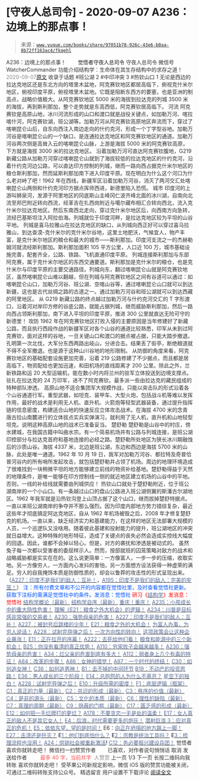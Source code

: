 # [守夜人总司令] - 2020-09-07 A236：边境上的那点事！

> 来源：[`www.yuque.com/books/share/97051b78-926c-43e6-b0aa-0b72ff163ac4/fkqehl`](https://www.yuque.com/books/share/97051b78-926c-43e6-b0aa-0b72ff163ac4/fkqehl)

<ne-p id="520f42f3293818f927861ebbd5b15da4_p_0" data-lake-id="520f42f3293818f927861ebbd5b15da4_p_0"><ne-text id="u7f2a4902" style="color: rgb(51, 51, 51);">A236：边境上的那点事！</ne-text></ne-p> <ne-p id="fb3278e4e28949fca0965033c0df6026" data-lake-id="fb3278e4e28949fca0965033c0df6026"><ne-text id="u0829ab1c" ne-fontsize="12" style="color: rgb(255, 255, 255);">原创</ne-text><ne-text id="ua5204464" ne-fontsize="14">觉悟者</ne-text><ne-text id="u78e2e8f3" ne-fontsize="14">守夜人总司令</ne-text></ne-p> <ne-p id="42f72c22a11842b033fab00b6147b2fb" data-lake-id="42f72c22a11842b033fab00b6147b2fb"><ne-text id="ucc59e6bd" ne-fontsize="14" ne-bold="true" style="color: rgb(51, 51, 51);">守夜人总司令</ne-text></ne-p> <ne-p id="c02b884d03e0b56682f9eea9c50c08da" data-lake-id="c02b884d03e0b56682f9eea9c50c08da"><ne-text id="ub797c883" ne-fontsize="14" style="color: rgb(51, 51, 51);">微信号</ne-text><ne-text id="uc2e8496f" ne-fontsize="14" style="color: rgb(51, 51, 51);">WatcherCommander</ne-text></ne-p> <ne-p id="9ce267759e82c95de71a296866ce396c" data-lake-id="9ce267759e82c95de71a296866ce396c"><ne-text id="ub0ca55dd" ne-fontsize="14" style="color: rgb(51, 51, 51);">功能介绍</ne-text><ne-text id="uf31d3592" ne-fontsize="14" style="color: rgb(51, 51, 51);">结构学：生命体在其生存结构中的求存之道！</ne-text></ne-p> <ne-p id="86b616a9b274d06ad8647fe2f2b5e2c8" data-lake-id="86b616a9b274d06ad8647fe2f2b5e2c8"><ne-text id="ucbc63e64" style="color: rgb(140, 140, 140);">2020-09-07</ne-text>[<ne-text id="ud20742af" ne-fontsize="14">原文</ne-text>](https://mp.weixin.qq.com/s?__biz=MzAxNDk1NjI2Mw==&mid=2247485613&idx=1&sn=8ab79f09971d8a97062965d734a0af76&chksm=9b8a2b25acfda233ba68d1c6c16d9ba0e9ea69a3f99e6f853b48d91421cfc20934a853f74512&scene=27#wechat_redirect&cpage=148)</ne-p> <ne-p id="1a79ecdd5101b8bb9c6848999655a133" data-lake-id="1a79ecdd5101b8bb9c6848999655a133"><ne-text id="uc7066302" style="color: rgb(51, 51, 51);">收录于话题</ne-text></ne-p> <ne-p id="4652fc2e5cebcf0d8ac2f00f8dd2c5d2" data-lake-id="4652fc2e5cebcf0d8ac2f00f8dd2c5d2"><ne-text id="u30f44b70" style="color: rgb(51, 51, 51);">#班公湖 2</ne-text></ne-p> <ne-p id="8f0f18795ca645c493095c7503cb6d5f" data-lake-id="8f0f18795ca645c493095c7503cb6d5f"><ne-text id="u78da9ffa" style="color: rgb(51, 51, 51);">#中印冲突 3</ne-text></ne-p> <ne-p id="48677e20ac6e1e239f15ab598e42de9f" data-lake-id="48677e20ac6e1e239f15ab598e42de9f"><ne-text id="u184b1e28" style="color: rgb(51, 51, 51);">#热钦山口 1</ne-text></ne-p> <ne-p id="8b55952b4c8f31b84ce07d5f5fdd97b3" data-lake-id="8b55952b4c8f31b84ce07d5f5fdd97b3"><ne-text id="uf459e21d" style="color: rgb(47, 48, 52);">无论是西边的拉达克地区还是东北方向的塔里木盆地，阿克赛钦地区都居高临下，俯视克什米尔地区，俯视印度平原，俯视塔里木盆地。它既是阻断东西方的要塞，也是亚洲的制高点，战略价值极大。从阿克赛钦地区 5000 米的海拔到拉达克的列城 3500 米的海拔，再到斯利那加，整个走势就是东高西低，阿克赛钦居高临下。</ne-text></ne-p> <ne-p id="87dd9ec6cfd42455d9bffbb04dda050c" data-lake-id="87dd9ec6cfd42455d9bffbb04dda050c"><ne-text id="u64dcc1cd" ne-bold="true" style="color: rgb(47, 48, 52);">河流</ne-text></ne-p> <ne-p id="67f60654249d5ecc205ad004054a3a9c" data-lake-id="67f60654249d5ecc205ad004054a3a9c"><ne-text id="u36491e75" style="color: rgb(47, 48, 52);">阿克赛钦是高原山地，冰川河流形成的山口和渡口就是战役关键点，如加勒万河、喀拉喀什河，阿克赛钦湖，班公湖等。加勒万河从阿克赛钦高原地区奔流而下，穿过了喀喇昆仑山后，自东向西注入南边走向的什约克河，形成一个丁字型谷地。加勒万河谷是喀喇昆仑山的一个缺口，是连通拉达克地区和阿克赛钦地区的通道。加勒万河谷两次侧是高耸入云的喀喇昆仑山脉，上游是海拔 5000 米的阿克赛钦高原，下方就是海拔 3000 米的拉达克地区。</ne-text></ne-p> <ne-p id="8791cb2f3859d8fef763446c81884882" data-lake-id="8791cb2f3859d8fef763446c81884882"><ne-text id="u1babe5a6" style="color: rgb(47, 48, 52);">沿着加勒万河可直达阿克赛钦腹地，G219 新藏公路从加勒万河穿过喀喇昆仑山就到了海拔较低的拉达克地区的什约克河，沿着什约克河边公路，可以直达印方控制的列城，继而一路向西占据克什米尔地区的粮仓斯利那加，然而延斯利那加南下进入印度平原。现在明白为什么这个河口为什么老对峙了吧！1962 年在西线，新疆军区沿着加勒万河谷，消灭了两河交汇处喀喇昆仑山两侧和什约克河印方据点挥师西进，新德里陷入恐慌。</ne-text></ne-p> <ne-p id="203a94113cfcb846a1550c2e8f3d84d9" data-lake-id="203a94113cfcb846a1550c2e8f3d84d9"><ne-text id="u05e0fda6" ne-bold="true" style="color: rgb(47, 48, 52);">城市</ne-text></ne-p> <ne-p id="5e2d220b509de6ecad94df2113225c63" data-lake-id="5e2d220b509de6ecad94df2113225c63"><ne-text id="u54a568f4" style="color: rgb(47, 48, 52);">印度河的上游叫狮泉河，发源于阿里地区的冈底斯山主峰冈仁波齐峰北面的冰川湖，自南向北流至邦巴附近转向西流，经革吉在扎西岗附近与噶尔藏布相汇合转向西北，流入克什米尔拉达克地区。然后东南西北走向，穿过克什米尔地区后，向西南方向急转，流经巴基斯坦注入阿拉伯海。列城就位于印度河畔，是拉达克地区较为平坦的山谷平地。</ne-text></ne-p> <ne-p id="d1c237a3065372a2bf07831d920e6f01" data-lake-id="d1c237a3065372a2bf07831d920e6f01"><ne-text id="u5b1ba0f3" style="color: rgb(47, 48, 52);">列城是喜马拉雅山在拉达克地区的缺口，从列城向西正好可以穿过喜马拉雅山，到达查漠-克什米尔的克什米尔谷地，这里土地肥沃，气候宜人，物产丰富，是克什米尔地区的粮仓和最大的城市——斯利那加。印度河支流之一的杰赫勒姆河就流经斯利那加。斯利那加面积 105 平方公里，人口近 100 万，城市基础设施完善，配套齐全，公路、铁路、飞机直通印度平原。</ne-text></ne-p> <ne-p id="3d80747e87ef4aeb24a2eb9df069aef5" data-lake-id="3d80747e87ef4aeb24a2eb9df069aef5"><ne-text id="u3d23031a" style="color: rgb(47, 48, 52);">列城连接斯利那加与东部阿克赛，属于克什米尔地区的东西交通要道。斯利那加是克什米尔的粮仓，也是克什米尔与印度平原的主要交通路径。列城向东，翻过喀喇昆仑山就是阿克赛钦地区，虽然喀喇昆仑山难以翻越，但在列城与阿克赛钦地区之间有谷道可以通过：如喀喇昆仑山口，加勒万河谷、班公湖、空喀山谷等，通过喀喇昆仑山口就可以到达新疆，这也是古代丝绸之路的古道之一。通过加勒万河谷和班公湖就可以到达西藏的阿里地区。</ne-text></ne-p> <ne-p id="8533ec4f6667052465dea5613dfef3e5" data-lake-id="8533ec4f6667052465dea5613dfef3e5"><ne-text id="u617e6631" style="color: rgb(47, 48, 52);">从 G219 新藏公路的终点越过加勒万河与什约克河交汇的 T 字形渡口，沿着河对岸印方修的谷底公路，就能占据列城，继而威胁斯利那加，然后一路向西占领斯利那加，南下进入平坦的印度平原，推进 300 公里就直达无险可守的新德里！</ne-text></ne-p> <ne-p id="ae413c51b8be6f1fcd3a188d1c74e3c6" data-lake-id="ae413c51b8be6f1fcd3a188d1c74e3c6"><ne-text id="u431c4dba" ne-bold="true" style="color: rgb(47, 48, 52);">攻防</ne-text></ne-p> <ne-p id="3ced65f675ee77b6c075b96b928668ec" data-lake-id="3ced65f675ee77b6c075b96b928668ec"><ne-text id="u1bac599b" style="color: rgb(47, 48, 52);">1962 年在阿克赛钦地区打败入侵的主要原因是当年修建好了新藏公路，而且执行西段作战的新疆军区对各个山谷的通道比较熟悉，印军从未到过阿克赛钦，面对这样的谷地，一旦关键山口和渡口的据点被占据，只能大踏步撤退。孔明第一次北伐，大军分东西两路出岐山，分进合击。结果丢了街亭，断绝粮道就不得不全军撤退。也是源于这种山川谷地的地形限制。</ne-text></ne-p> <ne-p id="badc4f9df0535e756f167c210f35e31f" data-lake-id="badc4f9df0535e756f167c210f35e31f"><ne-text id="uf53da726" style="color: rgb(47, 48, 52);">从防御的角度来看，阿克赛钦地区的基础配套设施更加完善，沿着 219 公路修建了不少据点，而且都是居高临下，物资配给也更加迅速，和田机场的直线距离才 200 公里。除此之外，兰新铁路和运 20 大型运输机，能在数小时内将兰州的驻军立体投送到边境支撑点。驻扎在拉达克的 24 万印军，进不了阿克赛钦。最多派一些由拉达克的藏民组成的特种部队渗透。</ne-text></ne-p> <ne-p id="574345e8ca3fcd93ede0a7e1db37172b" data-lake-id="574345e8ca3fcd93ede0a7e1db37172b"><ne-text id="uefa0c9a6" style="color: rgb(47, 48, 52);">高原山地不适合集团军大规模作战，只能以突击队的形式沿着各个山谷通道行军。重型武器，如坦克、装甲车、大型火炮，包括战斗机等难以发挥作用，最好的战术是利用无人机、直升机、火箭炮等轻型武器装备，通过提升指挥链的信息密度，构建适合山地的快速反应立体攻击战术。在海拔 4700 米的念青唐古拉山南麓进行的立体拔点实兵实弹演习，就利用了无人机，直升机和山地轻型坦克。说明这种高原山地的战术已准备妥当。</ne-text></ne-p> <ne-p id="35ea4c216eb4d567169800e9fbdd7843" data-lake-id="35ea4c216eb4d567169800e9fbdd7843"><ne-text id="u4ae9cac3" ne-bold="true" style="color: rgb(47, 48, 52);">楚舒勒</ne-text></ne-p> <ne-p id="b49dd97d895b2a15a02c8bdd7c042eab" data-lake-id="b49dd97d895b2a15a02c8bdd7c042eab"><ne-text id="u0170c530" style="color: rgb(47, 48, 52);">楚舒勒是山谷中的村庄，傍水建城，在我国古籍中叫曲水宗。有一个简易机场并有公路与列城连接，是班公湖印控部分与拉达克首府和基地连接的必经之路。楚舒勒所处地区为狭长冰川期融蚀后的沙质山谷。海拔 4337 米，北边是班公湖，东边和西边是海拔 5700 米的山脉，此处是唯一通道。1962 年 10 月 19 日，我军对加勒万河谷、都拉特及奇普恰普河谷内的所有哨所发起攻击，就包括楚舒勒并占领了机场。周边的地理环境造成了很难找到一块稍微平坦的地方能够建立前线的物资补给基地。楚舒勒得益于天然的地理条件，是唯一能够在印方控制线一侧的就近地区建立机场的山谷中的平地。否则，一线的补给线就需要由列城供应！</ne-text></ne-p> <ne-p id="68913fb8e2e797ee37b8dc922cb9ca75" data-lake-id="68913fb8e2e797ee37b8dc922cb9ca75"><ne-text id="u8d799c68" style="color: rgb(47, 48, 52);">热钦山口就处于楚舒勒附近，位于班公湖南岸的一个小山口。有一条越过山口的盘山公路进入班公湖侧翼的斯潘古尔湖地区。1962 年我军就是沿热钦沟登上山顶占据了这个山口，继而拔掉楚舒特据点。</ne-text></ne-p> <ne-p id="2b27126f0b3f8bfc2aab5a6fd854c878" data-lake-id="2b27126f0b3f8bfc2aab5a6fd854c878"><ne-text id="u1f5cd478" style="color: rgb(47, 48, 52);">一直以来班公湖南岸的争夺并不那么强烈。因为印度内部地方势力错综复杂，最近这些年才彻底搞定阿达克地区，自从 1962 年机场被毁之后，2008 年才修复楚舒克的机场。一直以来，缺乏经济实力和基建能力，在这样的地区无法部署大规模的人员，一个巡逻队又没啥用。随着彼此基建和投射能力的提升，班公湖地区的冲突就日益增大。这种特殊的地形特征，造成了关键点的丧失必然会造成实控线大幅度的回退。因此，谁都不会掉以轻心。但是，对方的袭扰和渗透是被动式的。</ne-text></ne-p> <ne-p id="fac9a37e6b740a01e44367b638b1af34" data-lake-id="fac9a37e6b740a01e44367b638b1af34"><ne-text id="uc68c3a4f" style="color: rgb(47, 48, 52);">虽然兔子每一次都以受害者的委屈样示人。然而，按部就班的囚笼策略对敌方的战术和战略威胁都是实实在在的。这么说更简单：一方像富人，一步一步的压缩，收取实地。另一方像穷人，一方面内心发抖的害怕，另一方面想方设法获得一种虚荣的满足。穷人的自我掩饰本质是防御性质的，却会以鲁莽的攻击性的形式呈现出来。（</ne-text>[<ne-text id="uf2ac5164" style="color: rgb(87, 107, 149);">A227：印度不是我们的敌人：互补！</ne-text>](http://mp.weixin.qq.com/s?__biz=MzAxNDk1NjI2Mw==&mid=2247485574&idx=1&sn=268d20521da6989ef4ae4dd016f2786b&chksm=9b8a2b0eacfda2181ec2982469228e388b8a0b4bd1418bc8fd7a61b31e09253a019d6c409a38&scene=21#wechat_redirect)<ne-text id="u89dd9200" style="color: rgb(47, 48, 52);">，</ne-text>[<ne-text id="uec93afcb" style="color: rgb(87, 107, 149);">A195：印度不是我们的敌人：完美的牢笼！</ne-text>](http://mp.weixin.qq.com/s?__biz=MzAxNDk1NjI2Mw==&mid=2247485426&idx=1&sn=bc0073c586453893749ed82074a98c6d&chksm=9b8a247aacfdad6c08180474d3727e9cf61b285b3157cb59c071eadf6a5453e4e2d3d60856a2&scene=21#wechat_redirect)<ne-text id="u81330b9f" style="color: rgb(47, 48, 52);">）</ne-text></ne-p> <ne-p id="4403e270c8452b3cfafe5bd746733cd8" data-lake-id="4403e270c8452b3cfafe5bd746733cd8"><ne-text id="ue044304c" style="color: rgb(0, 82, 255);">注：</ne-text><ne-text id="uaee5c598" style="color: rgb(0, 82, 255);">所有付费文章和不公开的内容都在觉悟社里，及时查看觉悟社更新。获取下注标的需满足觉悟社中的条件。发消息：觉悟社</ne-text></ne-p> <ne-p id="8c18ec217f60e128f8e4dec3e79c238e" data-lake-id="8c18ec217f60e128f8e4dec3e79c238e"><ne-text id="u67778a44" style="color: rgb(255, 0, 0);">研习《</ne-text>[<ne-text id="u4391e411" style="color: rgb(87, 107, 149);">结构学</ne-text>](https://mp.weixin.qq.com/mp/appmsgalbum?action=getalbum&album_id=1318317199878225920&__biz=MzAxNDk1NjI2Mw==#wechat_redirect)<ne-text id="u6652ae97" style="color: rgb(255, 0, 0);">》发消息</ne-text><ne-text id="u4ed9c72c" ne-bold="true" style="color: rgb(255, 0, 0);">：觉悟社</ne-text></ne-p>  <ne-p id="a42768f6278eaef979ef49eb0c41e271" data-lake-id="a42768f6278eaef979ef49eb0c41e271"><ne-card data-card-name="image" data-card-type="inline" id="Jtcpd" data-event-boundary="card" style="color: rgb(51, 51, 51);"><ne-p id="e6f268eb432e33cd8e4c3e2ca19eb999" data-lake-id="e6f268eb432e33cd8e4c3e2ca19eb999">[<ne-text id="u04e0a10e" style="color: rgb(87, 107, 149);">结构学概论（最新）</ne-text>](http://mp.weixin.qq.com/s?__biz=MzAxNDk1NjI2Mw==&mid=2247485167&idx=1&sn=d5e962eff4a8e9770c83bc87d19d07f3&chksm=9b8a2567acfdac7154f7a62996dca874e5d186b44f3d120dcb633760318788c42d304e325313&scene=21#wechat_redirect)</ne-p> <ne-p id="7b242e3181a389740a7eab3ce3bb8644" data-lake-id="7b242e3181a389740a7eab3ce3bb8644">[<ne-text id="u2e1e9049" style="color: rgb(87, 107, 149);">结构学自序（最新）</ne-text>](http://mp.weixin.qq.com/s?__biz=MzAxNDk1NjI2Mw==&mid=2247485327&idx=1&sn=5a8c9a6499c84e1c3129ca7cb41e0ac7&chksm=9b8a2407acfdad112471c12c6b86e4e914116dbb6d6588fa726a72e0aafa01d9c1b9fd24a738&scene=21#wechat_redirect)</ne-p> <ne-p id="3e1a9cccefaaad5272005bb9d2f2d0c1" data-lake-id="3e1a9cccefaaad5272005bb9d2f2d0c1">[<ne-text id="u9b8fb196" style="color: rgb(87, 107, 149);">重庆！重庆！</ne-text>](http://mp.weixin.qq.com/s?__biz=MzAxNDk1NjI2Mw==&mid=2247485354&idx=1&sn=331128611c478feede60317e963239a5&chksm=9b8a2422acfdad3448a9bcc0f9745f4367028e8a9b0a307f7c01c2690c398560a4be5e43492c&scene=21#wechat_redirect)</ne-p> <ne-p id="9ad8b3c909108331c1fe72211245a5f9" data-lake-id="9ad8b3c909108331c1fe72211245a5f9">[<ne-text id="u77edd467" style="color: rgb(87, 107, 149);">A235：小孩成长中的重大隐性危害！</ne-text>](http://mp.weixin.qq.com/s?__biz=MzIzMDYwOTM0Mg==&mid=2247484498&idx=1&sn=29d5df90e1621a833a1b091917d398c5&chksm=e8b19c83dfc61595ea43aa681ecf86e291392deeec080e32ab21cbacdd044c99e0d9ba86591e&scene=21#wechat_redirect)</ne-p> <ne-p id="4d920b536a87e12d713aded5d87c7a64" data-lake-id="4d920b536a87e12d713aded5d87c7a64">[<ne-text id="u53572c20" style="color: rgb(87, 107, 149);">理解《E21：粮食之外大机会》的逻辑！</ne-text>](http://mp.weixin.qq.com/s?__biz=MzIzMDYwOTM0Mg==&mid=2247484490&idx=1&sn=d6b0ba80383d73c2bfb33dd61bad8d51&chksm=e8b19c9bdfc6158d73d9235a78c2973b21668eebd350c2f32979b7c00cbf60772ad297245654&scene=21#wechat_redirect)</ne-p> <ne-p id="a9420e5dca9edfcc6fcba36c25d66b84" data-lake-id="a9420e5dca9edfcc6fcba36c25d66b84">[<ne-text id="ube2605c7" style="color: rgb(87, 107, 149);">A234：川普是目标感非常强的交易者！</ne-text>](http://mp.weixin.qq.com/s?__biz=MzAxNDk1NjI2Mw==&mid=2247485608&idx=1&sn=057b67c8598ed8c182cbd27b048bb43a&chksm=9b8a2b20acfda2364c5788396766d79261e91c64949349d9a398b69e85f64dcbf357125dc14b&scene=21#wechat_redirect)</ne-p> <ne-p id="3e9c40c6523af6441073f9b45a73c80b" data-lake-id="3e9c40c6523af6441073f9b45a73c80b">[<ne-text id="ue97b29ff" style="color: rgb(87, 107, 149);">A230：强势母亲的危害！</ne-text>](http://mp.weixin.qq.com/s?__biz=MzAxNDk1NjI2Mw==&mid=2247485580&idx=1&sn=2cc3edbadc35fe694b34e553e609e93f&chksm=9b8a2b04acfda21277dcce494459ecb73b606a954a7e020e03498408591b33bead008575f0f7&scene=21#wechat_redirect)</ne-p> <ne-p id="d957e9784bf57c0c3e729af8314a2544" data-lake-id="d957e9784bf57c0c3e729af8314a2544">[<ne-text id="uac2be1cd" style="color: rgb(87, 107, 149);">A227：印度不是我们的敌人：互补！</ne-text>](http://mp.weixin.qq.com/s?__biz=MzAxNDk1NjI2Mw==&mid=2247485574&idx=1&sn=268d20521da6989ef4ae4dd016f2786b&chksm=9b8a2b0eacfda2181ec2982469228e388b8a0b4bd1418bc8fd7a61b31e09253a019d6c409a38&scene=21#wechat_redirect)</ne-p> <ne-p id="f6246e3b2c19b2fc0a1e2dd029d788b2" data-lake-id="f6246e3b2c19b2fc0a1e2dd029d788b2">[<ne-text id="ue962688e" style="color: rgb(87, 107, 149);">A227 ：被封号后跳楼的少年！</ne-text>](http://mp.weixin.qq.com/s?__biz=MzAxNDk1NjI2Mw==&mid=2247485567&idx=1&sn=08c539f8f9af069f0be6a2b77ae1e332&chksm=9b8a2bf7acfda2e147d220912f1643f4d151b6d470349d767471016ae5e2ef75ad61942949aa&scene=21#wechat_redirect)</ne-p> <ne-p id="34cb5715805133dec995c4a920f2a08e" data-lake-id="34cb5715805133dec995c4a920f2a08e">[<ne-text id="u1e04b4d4" style="color: rgb(87, 107, 149);">E21：粮食之外的大机会！</ne-text>](http://mp.weixin.qq.com/s?__biz=MzIzMDYwOTM0Mg==&mid=2247484467&idx=1&sn=3e55978f301000a127810e175ff62431&chksm=e8b19ce2dfc615f43cf8c3132fde8ff0b62438e3f2c48fc87d1e74e56cf796e6a81cbf6095d1&scene=21#wechat_redirect)</ne-p> <ne-p id="cae34303bb660291aad875044ca4e632" data-lake-id="cae34303bb660291aad875044ca4e632">[<ne-text id="ud245b790" style="color: rgb(87, 107, 149);">为富人办事，为穷人说话！</ne-text>](http://mp.weixin.qq.com/s?__biz=MzIzMDYwOTM0Mg==&mid=2247484462&idx=1&sn=195ebab17907fba73c69ae7a11bc40ad&chksm=e8b19cffdfc615e9b2f88327d492813afa3656859f4d67a6d831ac1cf684a54b760a8b8edcd6&scene=21#wechat_redirect)</ne-p> <ne-p id="154f5f7eb0c444fa0974f8e85c912d20" data-lake-id="154f5f7eb0c444fa0974f8e85c912d20">[<ne-text id="udada08a4" style="color: rgb(87, 107, 149);">A228：试射完导弹之后！</ne-text>](http://mp.weixin.qq.com/s?__biz=MzIzMDYwOTM0Mg==&mid=2247484457&idx=1&sn=df8df33971702f91b753ae45f52d165d&chksm=e8b19cf8dfc615ee367c487e82b8450dd723dd5255b789337b8bde92a1f8405e3d71269f34ae&scene=21#wechat_redirect)</ne-p> <ne-p id="911b62dcaf6a13f0b38f6b4b0d5d7c95" data-lake-id="911b62dcaf6a13f0b38f6b4b0d5d7c95">[<ne-text id="u1e1dad16" style="color: rgb(87, 107, 149);">一次方向性的转向！</ne-text>](http://mp.weixin.qq.com/s?__biz=MzIzMDYwOTM0Mg==&mid=2247484426&idx=1&sn=430ba9a2f1537848dc2ca35f44877633&chksm=e8b19cdbdfc615cdf516be63ce9647608d13cfc5edb93e248227b651264b71a4c3ef40af6469&scene=21#wechat_redirect)</ne-p> <ne-p id="2e19d181a58bf89703209fc123931936" data-lake-id="2e19d181a58bf89703209fc123931936">[<ne-text id="uf7221f86" style="color: rgb(87, 107, 149);">这项政策会让这种企业暴涨！</ne-text>](http://mp.weixin.qq.com/s?__biz=MzAxNDk1NjI2Mw==&mid=2247485501&idx=1&sn=48afac32bfdab7acc8bcdc4c747a5060&chksm=9b8a2bb5acfda2a3cca374997c6b5a4e8e9e26e4f5bf4bd171ef9100692e431fab74cbbc15f6&scene=21#wechat_redirect)</ne-p> <ne-p id="9cdfa2f0933996b37ca13fdeec2471ba" data-lake-id="9cdfa2f0933996b37ca13fdeec2471ba">[<ne-text id="uceb96b1e" style="color: rgb(87, 107, 149);">E11：正在拉开的序幕！</ne-text>](http://mp.weixin.qq.com/s?__biz=MzIzMDYwOTM0Mg==&mid=2247484429&idx=1&sn=279d506a3227b5ce32b3f748030b6d85&chksm=e8b19cdcdfc615cab4d71852335bf289a6cd64cec0767a6a6d5f94037774b63e03b7b0ee08d1&scene=21#wechat_redirect)</ne-p> <ne-p id="be769d822837181b3c892bb58305e17c" data-lake-id="be769d822837181b3c892bb58305e17c">[<ne-text id="u822e114b" style="color: rgb(87, 107, 149);">A222：去死给他们看！</ne-text>](http://mp.weixin.qq.com/s?__biz=MzIzMDYwOTM0Mg==&mid=2247484441&idx=1&sn=1615709251d7bb034c73ecce3e4c14c5&chksm=e8b19cc8dfc615ded11c69f5d87f331891afe58bb6a1ac4d18908e7056fdc2ca7deb28a02ffa&scene=21#wechat_redirect)</ne-p> <ne-p id="8ab42cfc995e39e2b22cba6f1a3c56ad" data-lake-id="8ab42cfc995e39e2b22cba6f1a3c56ad">[<ne-text id="ucdcd56ab" style="color: rgb(87, 107, 149);">粮食和能源中的三个新机会！</ne-text>](http://mp.weixin.qq.com/s?__biz=MzIzMDYwOTM0Mg==&mid=2247484415&idx=1&sn=ef3626b963e5b45dec87912463a8603e&chksm=e8b19b2edfc6123828d2919701fcc05f05fc035bc55ce0c6e8440475b4884683c024235823db&scene=21#wechat_redirect)</ne-p> <ne-p id="7f73594515bd49559d2f22263bcd3f56" data-lake-id="7f73594515bd49559d2f22263bcd3f56">[<ne-text id="u03e2830f" style="color: rgb(87, 107, 149);">B25：你没有看清的真正优势！</ne-text>](http://mp.weixin.qq.com/s?__biz=MzIzMDYwOTM0Mg==&mid=2247484397&idx=1&sn=27132ec1912c70e752f7869429505a80&chksm=e8b19b3cdfc6122a7731db9eb66341a9909e9d973b25a6e228a62e7f360c1f0eff906591ed04&scene=21#wechat_redirect)</ne-p> <ne-p id="d59f437e13a154f521d44d2e56acfdf7" data-lake-id="d59f437e13a154f521d44d2e56acfdf7">[<ne-text id="uee97f123" style="color: rgb(87, 107, 149);">A110：穷家败子会越来越多！</ne-text>](http://mp.weixin.qq.com/s?__biz=MzAxNDk1NjI2Mw==&mid=2247484897&idx=1&sn=84e1c8a85eb385c04f400095d47d55eb&chksm=9b8a2669acfdaf7f7a431a12c057023ae123aaa855b0f9d48a98c21eae27788632beb60765c9&scene=21#wechat_redirect)</ne-p> <ne-p id="b8248afc4114d27d6a7f9d8d497a6a44" data-lake-id="b8248afc4114d27d6a7f9d8d497a6a44">[<ne-text id="udfcbcbb9" style="color: rgb(87, 107, 149);">A230：强势母亲的危害！</ne-text>](http://mp.weixin.qq.com/s?__biz=MzAxNDk1NjI2Mw==&mid=2247485580&idx=1&sn=2cc3edbadc35fe694b34e553e609e93f&chksm=9b8a2b04acfda21277dcce494459ecb73b606a954a7e020e03498408591b33bead008575f0f7&scene=21#wechat_redirect)</ne-p> <ne-p id="c5d263c1b3bd754bf125f11e7d2c5f15" data-lake-id="c5d263c1b3bd754bf125f11e7d2c5f15">[<ne-text id="uee0bb0d8" style="color: rgb(87, 107, 149);">A34：烂父亲的危害到底有多大！</ne-text>](http://mp.weixin.qq.com/s?__biz=MzIzMDYwOTM0Mg==&mid=2247483986&idx=1&sn=984fbf5e696f7a3f34f25dcf93037cea&chksm=e8b19a83dfc61395d629a54503920505c42a73a62b9e72308ed4ea0d66c509ca66a1a3138ea5&scene=21#wechat_redirect)</ne-p> <ne-p id="3bf419986d608762b5424172d876a97d" data-lake-id="3bf419986d608762b5424172d876a97d">[<ne-text id="u76dc5bc0" style="color: rgb(87, 107, 149);">A112：弱者身上几个有毒的特征！</ne-text>](http://mp.weixin.qq.com/s?__biz=MzAxNDk1NjI2Mw==&mid=2247484903&idx=1&sn=609b7c81f10207eea8bcccbe35aa61b6&chksm=9b8a266facfdaf790a328ee9eca9d05f95ce939b69b2e4c1fcaacd63470bd79c44d03caeb00c&scene=21#wechat_redirect)</ne-p> <ne-p id="251aa647fac9a2bff59812d681cf9cea" data-lake-id="251aa647fac9a2bff59812d681cf9cea">[<ne-text id="uf426b251" style="color: rgb(87, 107, 149);">A84：改革的步骤！</ne-text>](http://mp.weixin.qq.com/s?__biz=MzIzMDYwOTM0Mg==&mid=2247484098&idx=1&sn=8a28fd5dce47b485ed38e4f3cfdb7d05&chksm=e8b19a13dfc61305fde13511d297aa1d6b59184825c7998f338e7d5f36742e3c06c717d78fe8&scene=21#wechat_redirect)</ne-p> <ne-p id="94bc713042957673a4ed3c5d0b9961b2" data-lake-id="94bc713042957673a4ed3c5d0b9961b2">[<ne-text id="u77db0ef5" style="color: rgb(87, 107, 149);">A86：女神的错觉！</ne-text>](http://mp.weixin.qq.com/s?__biz=MzAxNDk1NjI2Mw==&mid=2247484733&idx=1&sn=fab22e8ab3f80b78dab3d4e2e2716bfb&chksm=9b8a26b5acfdafa374df83506e5086a573169362877918977c08490b4e9747c45c99d1266e7f&scene=21#wechat_redirect)</ne-p> <ne-p id="dbc14113d54d57331efb744f4751bc79" data-lake-id="dbc14113d54d57331efb744f4751bc79">[<ne-text id="u3151f5ba" style="color: rgb(87, 107, 149);">A87：一个时代的终结！</ne-text>](http://mp.weixin.qq.com/s?__biz=MzIzMDYwOTM0Mg==&mid=2247484102&idx=1&sn=c0572fe89409ac0ef2d1468b8f81f130&chksm=e8b19a17dfc6130119eacf0492c237b5173f6f9c13265a36d7919e3132228f8c2d3306863c08&scene=21#wechat_redirect)</ne-p> <ne-p id="342c96fdfaa2ee5b324ed81f688709a6" data-lake-id="342c96fdfaa2ee5b324ed81f688709a6">[<ne-text id="u8955527f" style="color: rgb(87, 107, 149);">C30：如何追女神！</ne-text>](http://mp.weixin.qq.com/s?__biz=MzAxNDk1NjI2Mw==&mid=2247484588&idx=1&sn=de5c95495cc04bcfe8644c3c2bc025c3&chksm=9b8a2724acfdae3286a142c2de506a7494e2d7aa50c990c0e159cedab07b5287040f286dfac6&scene=21#wechat_redirect)</ne-p> <ne-p id="b5ad16250a1542fe2c8b3bbadbbac927" data-lake-id="b5ad16250a1542fe2c8b3bbadbbac927">[<ne-text id="uf21c8e92" style="color: rgb(87, 107, 149);">C36：如何追男神！</ne-text>](http://mp.weixin.qq.com/s?__biz=MzAxNDk1NjI2Mw==&mid=2247485234&idx=1&sn=3a3659e6648263013c662bb25ff35795&chksm=9b8a24baacfdadace5d8fa147798a3e18e84b07e4f8761b0f7137b9811a42425b869336013db&scene=21#wechat_redirect)</ne-p> <ne-p id="87506b35cc81ad50ac74754d07c75c5f" data-lake-id="87506b35cc81ad50ac74754d07c75c5f">[<ne-text id="ubac307f5" style="color: rgb(87, 107, 149);">B1：去不掉的中间环节</ne-text>](http://mp.weixin.qq.com/s?__biz=MzIzMDYwOTM0Mg==&mid=2247483903&idx=1&sn=e8a21cb816d6a27d869f81463805a208&chksm=e8b1992edfc610380f54d91f9acc9844820c77ce8a5bcedb4f36372c406647f45fd2514a6a77&scene=21#wechat_redirect)</ne-p> <ne-p id="d5a7927c2c40624343d8dbae370524cc" data-lake-id="d5a7927c2c40624343d8dbae370524cc">[<ne-text id="u6505b314" style="color: rgb(87, 107, 149);">B19：不动产的投资思路！</ne-text>](http://mp.weixin.qq.com/s?__biz=MzIzMDYwOTM0Mg==&mid=2247484069&idx=1&sn=a13a6e590a21b27fd1356718b3a2dcd3&chksm=e8b19a74dfc613622b23c7233732cbb1d499c75f9b7ac3047cdeaee3a34eeae7d3b4871429f1&scene=21#wechat_redirect)</ne-p> <ne-p id="29f6cd916094ff5e9150d136a6b00df1" data-lake-id="29f6cd916094ff5e9150d136a6b00df1">[<ne-text id="ufde0265f" style="color: rgb(87, 107, 149);">E36：男人成长的三个阶段！</ne-text>](http://mp.weixin.qq.com/s?__biz=MzIzMDYwOTM0Mg==&mid=2247484322&idx=1&sn=c300d9466951d36645128c5167ca5934&chksm=e8b19b73dfc61265dde1bb437a9945db0c1d9c7fe1cbffe1feec995c9dde8a6eb99272dc86a9&scene=21#wechat_redirect)</ne-p> <ne-p id="22d583b5817b341d6be0bd6413d18a49" data-lake-id="22d583b5817b341d6be0bd6413d18a49">[<ne-text id="u3505d07c" style="color: rgb(87, 107, 149);">E14：总抱怨的人为什么不离开？</ne-text>](http://mp.weixin.qq.com/s?__biz=MzIzMDYwOTM0Mg==&mid=2247484341&idx=1&sn=c266eb0136273f0b1219e0fd659daafc&chksm=e8b19b64dfc61272f157e1e17a76b2e83c6fd62a1beb78d60ea73a65463109b428cd9dd6ce7a&scene=21#wechat_redirect)</ne-p> <ne-p id="e2985715ac3780128c148e416b791af0" data-lake-id="e2985715ac3780128c148e416b791af0">[<ne-text id="u3cc7268f" style="color: rgb(87, 107, 149);">星空下的独白！</ne-text>](http://mp.weixin.qq.com/s?__biz=MzAxNDk1NjI2Mw==&mid=2247484550&idx=1&sn=fa82f3305cc05c03bebea3852dd822b6&chksm=9b8a270eacfdae181964706c9ba3ccde2a315f3f6e21011f6296b060e0e14384ad0485da97f9&scene=21#wechat_redirect)</ne-p> <ne-p id="770b5d25497fb290c820b037ef33eb44" data-lake-id="770b5d25497fb290c820b037ef33eb44">[<ne-text id="u361816c5" style="color: rgb(87, 107, 149);">A228：试射完导弹之后！</ne-text>](http://mp.weixin.qq.com/s?__biz=MzIzMDYwOTM0Mg==&mid=2247484457&idx=1&sn=df8df33971702f91b753ae45f52d165d&chksm=e8b19cf8dfc615ee367c487e82b8450dd723dd5255b789337b8bde92a1f8405e3d71269f34ae&scene=21#wechat_redirect)</ne-p> <ne-p id="508c24a0ca0dde5db3299076da1774df" data-lake-id="508c24a0ca0dde5db3299076da1774df">[<ne-text id="uaa55dce2" style="color: rgb(87, 107, 149);">E10：升级所需的密度！</ne-text>](http://mp.weixin.qq.com/s?__biz=MzAxNDk1NjI2Mw==&mid=2247485337&idx=1&sn=e93780b3d10de5b467e71f326eb12838&chksm=9b8a2411acfdad07d858079223ba3eda77fe88caa8d769030eb67c15f5511fab584f8d1244ca&scene=21#wechat_redirect)</ne-p> <ne-p id="5127565c29e05594bd66e0efce4567ae" data-lake-id="5127565c29e05594bd66e0efce4567ae">[<ne-text id="ufc80fadb" style="color: rgb(87, 107, 149);">F1：底层逻辑（框架）</ne-text>](http://mp.weixin.qq.com/s?__biz=MzAxNDk1NjI2Mw==&mid=2247485072&idx=1&sn=83d919c9e3bf71d25978a97c8d4c8aa6&chksm=9b8a2518acfdac0ea8a0f84382cc7c0a26d1ac3664d76c6365aee67ac4ebcac1bf280c060249&scene=21#wechat_redirect)</ne-p> <ne-p id="19c2d1be556eb1c6b37646bce3e9dc88" data-lake-id="19c2d1be556eb1c6b37646bce3e9dc88">[<ne-text id="u27e47d7a" style="color: rgb(87, 107, 149);">C1：真正的力量（最新）</ne-text>](http://mp.weixin.qq.com/s?__biz=MzAxNDk1NjI2Mw==&mid=2247485209&idx=1&sn=d7b335d2c9632363c72de85ce7834b3e&chksm=9b8a2491acfdad87ae308d74534ec4def57980a2b1db88ffe56ac03e4d76ea55e7eab2343097&scene=21#wechat_redirect)</ne-p> <ne-p id="d14599a17ebca4c04a6abcf7ad387b23" data-lake-id="d14599a17ebca4c04a6abcf7ad387b23">[<ne-text id="u1e9ebcc7" style="color: rgb(87, 107, 149);">C2：共识的形成（最新）</ne-text>](http://mp.weixin.qq.com/s?__biz=MzAxNDk1NjI2Mw==&mid=2247485384&idx=1&sn=aa308c97231cc609a153084476d641b9&chksm=9b8a2440acfdad568804216b9029604de6eb9b459260c16c18ea48de0d1bbf58feb601676e82&scene=21#wechat_redirect)</ne-p> <ne-p id="4fdad6d80f8b0466b975a5d15f4c4c25" data-lake-id="4fdad6d80f8b0466b975a5d15f4c4c25">[<ne-text id="u85671b94" style="color: rgb(87, 107, 149);">C3：秩序的价值（最新）</ne-text>](http://mp.weixin.qq.com/s?__biz=MzAxNDk1NjI2Mw==&mid=2247485403&idx=1&sn=c9688c8d575a24618938330c4c315a0e&chksm=9b8a2453acfdad45063e46b8cdb4c0cfcb95a2b39aecda10a95f9f2082a6f10c606993b426eb&scene=21#wechat_redirect)</ne-p> <ne-p id="b0934b7fa347232c485c63cc55932d86" data-lake-id="b0934b7fa347232c485c63cc55932d86">[<ne-text id="ud9341f74" style="color: rgb(87, 107, 149);">C4：是非的源头（最新）</ne-text>](http://mp.weixin.qq.com/s?__biz=MzAxNDk1NjI2Mw==&mid=2247485283&idx=1&sn=4f6374be824ea0fb148517f63cae7a95&chksm=9b8a24ebacfdadfd9bb865954cfc7b9621c1450b4c258506347b2201a04c6057c4119a1a0820&scene=21#wechat_redirect)</ne-p> <ne-p id="1d5841b0eb9adf0a9d4123ce65a34af5" data-lake-id="1d5841b0eb9adf0a9d4123ce65a34af5">[<ne-text id="u3d8cdd95" style="color: rgb(87, 107, 149);">C5：文化的本质（最新）</ne-text>](http://mp.weixin.qq.com/s?__biz=MzAxNDk1NjI2Mw==&mid=2247485176&idx=1&sn=edd2d2664617b856f73da27471529eb6&chksm=9b8a2570acfdac66a9ad0160a17afd9e23a687bc0be9b7517602aaf3fa126c5d785bcead0da7&scene=21#wechat_redirect)</ne-p> <ne-p id="1be5c4ab37bb99daece92d3df563602e" data-lake-id="1be5c4ab37bb99daece92d3df563602e">[<ne-text id="ude45e49b" style="color: rgb(87, 107, 149);">C6：理性的缺陷（最新）</ne-text>](http://mp.weixin.qq.com/s?__biz=MzAxNDk1NjI2Mw==&mid=2247485088&idx=1&sn=dc240d68dabbc3fbaa9897c63128e439&chksm=9b8a2528acfdac3e2ed7d1fff93035fb458ffdde98085ac6cfcd64bd53c9b8492733341b88ca&scene=21#wechat_redirect)</ne-p> <ne-p id="8eb1cc88f63f67b079e82e60219f5415" data-lake-id="8eb1cc88f63f67b079e82e60219f5415">[<ne-text id="u98c26fd3" style="color: rgb(87, 107, 149);">C7：真理的周期（最新）</ne-text>](http://mp.weixin.qq.com/s?__biz=MzAxNDk1NjI2Mw==&mid=2247485125&idx=1&sn=724eac40812de46a36c36a423d100223&chksm=9b8a254dacfdac5b81e40465e73885bad2944e5115cd3c3fd5564b139fff62d8d15465bdc614&scene=21#wechat_redirect)</ne-p> <ne-p id="c9433db1a24e0292b87593f88e061454" data-lake-id="c9433db1a24e0292b87593f88e061454">[<ne-text id="ubb1aaf3a" style="color: rgb(87, 107, 149);">C9：隐蔽的门槛（最新）</ne-text>](http://mp.weixin.qq.com/s?__biz=MzAxNDk1NjI2Mw==&mid=2247485348&idx=1&sn=ff97eada6a187dc249bda43b3b1b6322&chksm=9b8a242cacfdad3a56345ecbfec34c4b29ae50e2c9b8b8e59e501c899390f434f72ae3d6ad87&scene=21#wechat_redirect)</ne-p> <ne-p id="0f5c433fb1ca2dfcae55f0bbd6382b52" data-lake-id="0f5c433fb1ca2dfcae55f0bbd6382b52">[<ne-text id="ucced195a" style="color: rgb(87, 107, 149);">C17：匮乏感的形成（最新）</ne-text>](http://mp.weixin.qq.com/s?__biz=MzAxNDk1NjI2Mw==&mid=2247485308&idx=1&sn=8e74bfdbda23fb78a502fd60d45f29ef&chksm=9b8a24f4acfdade2b302355ea435f49770e221a7e015a1821f985905faabfa7e2941d6c8d14b&scene=21#wechat_redirect)</ne-p> <ne-p id="d486fe55b4454ef7b02d47ffaa371416" data-lake-id="d486fe55b4454ef7b02d47ffaa371416">[<ne-text id="u0f745ea4" style="color: rgb(87, 107, 149);">E12：如何把一手烂牌打的更烂？</ne-text>](http://mp.weixin.qq.com/s?__biz=MzAxNDk1NjI2Mw==&mid=2247485371&idx=1&sn=8e848c21bdb42dbe2fb102617241b981&chksm=9b8a2433acfdad2560f3ff6bc23e4d9cee1b3ebd3e51aa48fa2b97224fe3303853cd6c664ee1&scene=21#wechat_redirect)</ne-p> <ne-p id="d692d4cef4387e6a0ee3e88ec666b9ee" data-lake-id="d692d4cef4387e6a0ee3e88ec666b9ee">[<ne-text id="ue4fea34c" style="color: rgb(87, 107, 149);">A178：不要贪恋一无是处的温柔！</ne-text>](http://mp.weixin.qq.com/s?__biz=MzAxNDk1NjI2Mw==&mid=2247485259&idx=1&sn=c46eb58cf71fc316608279b1e10828b8&chksm=9b8a24c3acfdadd57781ee9631cc06ed50551cc15141d155f54fa20dcf69c653825673104680&scene=21#wechat_redirect)</ne-p> <ne-p id="33748bc77c0d864c5f4c8cbbae8d224f" data-lake-id="33748bc77c0d864c5f4c8cbbae8d224f">[<ne-text id="ufdf381d3" style="color: rgb(87, 107, 149);">E17：女人真正的敌人不是其它女人！</ne-text>](http://mp.weixin.qq.com/s?__biz=MzAxNDk1NjI2Mw==&mid=2247485246&idx=1&sn=e0a9e2bac3f9bc5122895e854b7d597a&chksm=9b8a24b6acfdada017380e476dc7faaf80b57b95b2bb8eb7b8ab61d0b04f5dd46850f7af81e3&scene=21#wechat_redirect)</ne-p> <ne-p id="a5cade95cfda1e3f20d5464a371c10a4" data-lake-id="a5cade95cfda1e3f20d5464a371c10a4">[<ne-text id="u0c582281" style="color: rgb(87, 107, 149);">E4：后浪，时代需要更多的炮灰！</ne-text>](http://mp.weixin.qq.com/s?__biz=MzAxNDk1NjI2Mw==&mid=2247485174&idx=1&sn=e3a702db58f3c2ec0d06b89f8435c73a&chksm=9b8a257eacfdac680d37903d2d05385f5c9401c189321cc109c96b1063e9753c8498d1553f72&scene=21#wechat_redirect)</ne-p> <ne-p id="8b22a72274ea67f9523dfe81857cf46b" data-lake-id="8b22a72274ea67f9523dfe81857cf46b">[<ne-text id="u760238f3" style="color: rgb(87, 107, 149);">潜射巨浪 3：应对真正的危机！</ne-text>](http://mp.weixin.qq.com/s?__biz=MzAxNDk1NjI2Mw==&mid=2247485199&idx=1&sn=aba0a12dad3ec2d04e267645968b7cb1&chksm=9b8a2487acfdad910b880c358c1f6754e5ba01eb7eadfe70b45c2d1c9ec161d20151df4b1f2e&scene=21#wechat_redirect)</ne-p> <ne-p id="6cc9931851356c98d26f0516b205292f" data-lake-id="6cc9931851356c98d26f0516b205292f">[<ne-text id="u2df7d410" style="color: rgb(87, 107, 149);">E5：依依东望，望的是时间！</ne-text>](http://mp.weixin.qq.com/s?__biz=MzIzMDYwOTM0Mg==&mid=2247483860&idx=1&sn=b5b01ae82ff764ce2806251e3f2a809f&chksm=e8b19905dfc61013607735eb7782299c9a4d7a39a8b15a7b46182ef20eda3ffe9f6ed6337e1f&scene=21#wechat_redirect)</ne-p> <ne-p id="4534463010fddf7eed47f751fb4c4a19" data-lake-id="4534463010fddf7eed47f751fb4c4a19"><ne-text id="u1743f54f" style="color: rgb(51, 51, 51);">E6：</ne-text>[<ne-text id="u8f3fdea0" style="color: rgb(87, 107, 149);">向正在坍塌的地方踹上一脚！</ne-text>](http://mp.weixin.qq.com/s?__biz=MzAxNDk1NjI2Mw==&mid=2247483789&idx=1&sn=5e44b7b524c3dc4bb7705f49ed0a44a3&chksm=9b8a2205acfdab139e4b1d44ef6702b09c9fbf79505340205d13fbdaa33207a997f54bee0e97&scene=21#wechat_redirect)</ne-p> <ne-p id="6380a22beaeca3913e891cd40a75e083" data-lake-id="6380a22beaeca3913e891cd40a75e083">[<ne-text id="u37e81348" style="color: rgb(87, 107, 149);">E27：击溃还是歼灭？</ne-text>](http://mp.weixin.qq.com/s?__biz=MzAxNDk1NjI2Mw==&mid=2247485068&idx=1&sn=2b373ea4eefcf1b09885327f1a71579c&chksm=9b8a2504acfdac128793e9562414dc6898813182021afefdb73c3ea788e0a998af0ed02fe173&scene=21#wechat_redirect)</ne-p> <ne-p id="092c8bdb1cff7f9d6ffa5e521769dc8b" data-lake-id="092c8bdb1cff7f9d6ffa5e521769dc8b"><ne-text id="ucdaaf30b" style="color: rgb(11, 1, 20);">E</ne-text>[<ne-text id="u4155911a" style="color: rgb(87, 107, 149);">1：他们到底怕什么？</ne-text>](http://mp.weixin.qq.com/s?__biz=MzAxNDk1NjI2Mw==&mid=2247483898&idx=1&sn=1b0a50386e9e89d2750dec717236f0aa&chksm=9b8a2272acfdab64235b35ee5e91b8cac6172144207251636e1345fc570aa1601f59eff7f442&scene=21#wechat_redirect)</ne-p> <ne-p id="15615187ae205f31217c3ceaf7257a2a" data-lake-id="15615187ae205f31217c3ceaf7257a2a"><ne-text id="ube14f48e" style="color: rgb(11, 1, 20);">E</ne-text>[<ne-text id="u667ff01c" style="color: rgb(87, 107, 149);">2：宗教是统治工具吗？</ne-text>](http://mp.weixin.qq.com/s?__biz=MzAxNDk1NjI2Mw==&mid=2247483901&idx=1&sn=f5d9f8c7bd84370c79adae921351e813&chksm=9b8a2275acfdab63fde093d76ff82e01d0e2fd43ea675f77fd17fd51a15873d4d10499f5338d&scene=21#wechat_redirect)</ne-p> <ne-p id="e5223124bdfddbcaeb38a1fd8afcb1dc" data-lake-id="e5223124bdfddbcaeb38a1fd8afcb1dc"><ne-text id="uc86bd022" style="color: rgb(11, 1, 20);">E</ne-text>[<ne-text id="uabb5bf6d" style="color: rgb(87, 107, 149);">3：梳理流程也没用！</ne-text>](http://mp.weixin.qq.com/s?__biz=MzAxNDk1NjI2Mw==&mid=2247483989&idx=1&sn=ee70dacfd980f041379d91ae947ece44&chksm=9b8a21ddacfda8cb28bf62d6f53531e8a8ebce2de96396e50ec7e7e144fffe502ec6faee3415&scene=21#wechat_redirect)</ne-p> <ne-p id="50901fa1760c7ac6e6ce106227fe6f62" data-lake-id="50901fa1760c7ac6e6ce106227fe6f62">[<ne-text id="ue00df05c" style="color: rgb(87, 107, 149);">A24：供销社会被重新激活</ne-text>](http://mp.weixin.qq.com/s?__biz=MzAxNDk1NjI2Mw==&mid=2247484249&idx=1&sn=b8af24c3440b291292b1ed4eddfcfaec&chksm=9b8a20d1acfda9c79045cf72415a403a655fcbcc03483c9b2970fd289e28f7c18a998142039c&scene=21#wechat_redirect)<ne-text id="ubcc044f1" style="color: rgb(11, 1, 20);">!</ne-text></ne-p> <ne-p id="72a4025a1eeaa4385832e7d3fffa87ef" data-lake-id="72a4025a1eeaa4385832e7d3fffa87ef">[<ne-text id="uc06409a3" style="color: rgb(87, 107, 149);">C12：务必要振兴建设兵团！</ne-text>](http://mp.weixin.qq.com/s?__biz=MzAxNDk1NjI2Mw==&mid=2247484193&idx=1&sn=88c86597191d0c97a411f9ea6f7b7c5d&chksm=9b8a20a9acfda9bfae819e8e42531fe6d523dd244ef0fc0c0787ab812540108c181f7ec2ffa9&scene=21#wechat_redirect)</ne-p> <ne-p id="1d736190a7cc7f35a2fef60e03c2b175" data-lake-id="1d736190a7cc7f35a2fef60e03c2b175"><ne-text id="u30b7d9fd" style="color: rgb(51, 51, 51);">觉悟者</ne-text></ne-p> <ne-p id="5c340b6dfc627110aef71919ce773a9e" data-lake-id="5c340b6dfc627110aef71919ce773a9e"><ne-text id="u12068c30" style="color: rgb(51, 51, 51);">喜欢你就转走吧！</ne-text></ne-p> <ne-p id="3699401ce431d1e7de71e814d63bc2ea" data-lake-id="3699401ce431d1e7de71e814d63bc2ea"><ne-text id="u2dd454af" ne-bold="true" style="color: rgb(51, 51, 51);">微信扫一扫赞赏作者</ne-text><ne-text id="ub7a5e021" ne-bold="true" style="color: rgb(255, 255, 255);">赞赏</ne-text></ne-p> <ne-p id="61bedecdb3c426c377bd66ce1d7d6647" data-lake-id="61bedecdb3c426c377bd66ce1d7d6647"><ne-text id="u94d7a956" style="color: rgb(51, 51, 51);">已喜欢，</ne-text><ne-text id="u7814c1f2">对作者说句悄悄话</ne-text></ne-p> <ne-p id="fb81650490978473d875246cf4599a50" data-lake-id="fb81650490978473d875246cf4599a50"><ne-text id="ucfb72672" style="color: rgb(51, 51, 51);">取消</ne-text></ne-p> <ne-p id="4d420dd8db6072441f2de27fbdceddd2" data-lake-id="4d420dd8db6072441f2de27fbdceddd2"><ne-text id="u3a35054e" ne-fontsize="14" ne-bold="true" style="color: rgb(51, 51, 51);">发送给作者</ne-text></ne-p> <ne-p id="c9204177378c1a5d194bd69490fd3a2c" data-lake-id="c9204177378c1a5d194bd69490fd3a2c"><ne-text id="ucaae56f3" ne-bold="true" style="color: rgb(255, 255, 255);">发送</ne-text></ne-p> <ne-p id="d1c72cbd2d16a398c40fca96846255e9" data-lake-id="d1c72cbd2d16a398c40fca96846255e9"><ne-text id="u05850186" ne-fontsize="13" style="color: rgb(250, 81, 81);">最多 40 字，当前共字</ne-text></ne-p> <ne-p id="93afb84dc5f7a815f749c645d34cd743" data-lake-id="93afb84dc5f7a815f749c645d34cd743"><ne-text id="uf90bb55c" style="color: rgb(136, 136, 136);"> 人赞赏</ne-text></ne-p> <ne-p id="1dbc5d32b331b372b1102bb6242610ab" data-lake-id="1dbc5d32b331b372b1102bb6242610ab"><ne-text id="u3c93d95e" style="color: rgb(51, 51, 51);">上一页</ne-text> <ne-text id="u1efe7d6b">1</ne-text><ne-text id="uccfa1799" style="color: rgb(51, 51, 51);">/3 下一页</ne-text></ne-p> <ne-p id="c2ba738360acae685166d2b7eb6bfd52" data-lake-id="c2ba738360acae685166d2b7eb6bfd52"><ne-text id="ud01437ff" style="color: rgb(51, 51, 51);">长按二维码向我转账</ne-text></ne-p> <ne-p id="f572bed8b7e576738ed6c9a2fa35450a" data-lake-id="f572bed8b7e576738ed6c9a2fa35450a"><ne-text id="u8bec8cd6" style="color: rgb(51, 51, 51);">喜欢你就转走吧！</ne-text></ne-p> <ne-p id="ebc8b38f5b501026cfd9dcbc7ca8547f" data-lake-id="ebc8b38f5b501026cfd9dcbc7ca8547f"><ne-text id="ucfd2c6f6" style="color: rgb(51, 51, 51);">受苹果公司新规定影响，微信 iOS 版的赞赏功能被关闭，可通过二维码转账支持公众号。</ne-text></ne-p> <ne-h3 id="RdpfS" data-lake-id="RdpfS"><ne-heading-ext><ne-heading-anchor></ne-heading-anchor><ne-heading-fold></ne-heading-fold></ne-heading-ext><ne-heading-content><ne-text id="ubda27d35" ne-fontsize="16" style="color: rgb(51, 51, 51);">精选留言</ne-text></ne-heading-content></ne-h3> <ne-p id="98a5972ec7aa84b61b058af99b8edfae" data-lake-id="98a5972ec7aa84b61b058af99b8edfae"><ne-text id="uc61d4217" style="color: rgb(51, 51, 51);">用户设置不下载评论</ne-text></ne-p> <ne-p id="9aaf35a27226f0a172316ffea447a4cd" data-lake-id="9aaf35a27226f0a172316ffea447a4cd">[<ne-text id="u01dc4211">阅读全文</ne-text>](https://t.zsxq.com/AMNBUNJ)</ne-p></ne-card></ne-p>